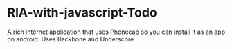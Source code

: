 RIA-with-javascript-Todo
========================

A rich internet application that uses Phonecap so you can install it as an app on android. Uses Backbone and Underscore 
